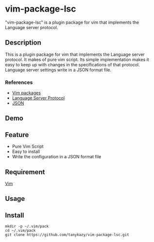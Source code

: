 # vim-package-lsc

"vim-package-lsc" is a plugin package for vim that implements the Language server protocol.


## Description
This is a plugin package for vim that implements the Language server protocol. It makes of pure vim script. Its simple implementation makes it easy to keep up with changes in the specifications of that protocol. Language server settings write in a JSON format file.

### References
 - [Vim packages](https://vimhelp.org/repeat.txt.html#packages)
 - [Language Server Protocol](https://microsoft.github.io/language-server-protocol/)
 - [JSON](https://www.json.org/)


## Demo


## Feature
- Pure Vim Script
- Easy to install
- Write the configuration in a JSON format file


## Requirement
[Vim](https://www.vim.org/)


## Usage


## Install
```
mkdir -p ~/.vim/pack
cd ~/.vim/pack
git clone https://github.com/tanykazy/vim-package-lsc.git
```

